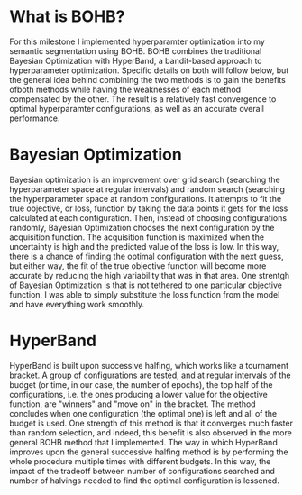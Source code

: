 # What is BOHB?
For this milestone I implemented hyperparamter optimization into my semantic segmentation using BOHB. BOHB combines the traditional Bayesian Optimization with HyperBand, a bandit-based approach to hyperparameter optimization. Specific details on both will follow below, but the general idea behind combining the two methods is to gain the benefits ofboth methods while having the weaknesses of each method compensated by the other. The result is a relatively fast convergence to optimal hyperparamter configurations, as well as an accurate overall performance. 

# Bayesian Optimization
Bayesian optimization is an improvement over grid search (searching the hyperparameter space at regular intervals) and random search (searching the hyperparameter space at random configurations. It attempts to fit the true objective, or loss, function by taking the data points it gets for the loss calculated at each configuration. Then, instead of choosing configurations randomly, Bayesian Optimization chooses the next configuration by the acquisition function. The acquisition function is maximized when the uncertainty is high and the predicted value of the loss is low. In this way, there is a chance of finding the optimal configuration with the next guess, but either way, the fit of the true objective function will become more accurate by reducing the high variability that was in that area. One strentgh of Bayesian Optimization is that is not tethered to one particular objective function. I was able to simply substitute the loss function from the model and have everything work smoothly. 

# HyperBand
HyperBand is built upon successive halfing, which works like a tournament bracket. A group of configurations are tested, and at regular intervals of the budget (or time, in our case, the number of epochs), the top half of the configurations, i.e. the ones producing a lower value for the objective function, are "winners" and "move on" in the bracket. The method concludes when one configuration (the optimal one) is left and all of the budget is used. One strength of this method is that it converges much faster than random selection, and indeed, this benefit is also observed in the more general BOHB method that I implemented. The way in which HyperBand improves upon the general successive halfing method is by performing the whole procedure multiple times with different budgets. In this way, the impact of the tradeoff between number of configurations searched and number of halvings needed to find the optimal configuration is lessened. 
